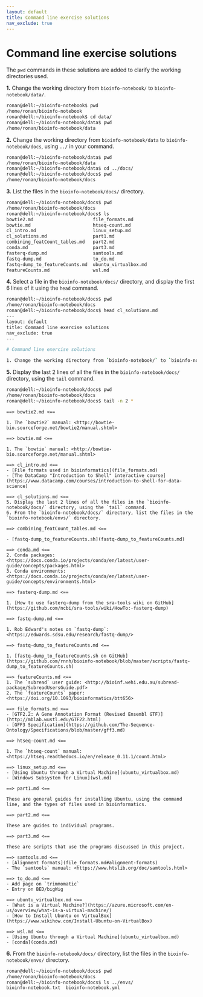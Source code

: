 ```yaml
---
layout: default
title: Command line exercise solutions
nav_exclude: true
---
```


# Command line exercise solutions

The `pwd` commands in these solutions are added to clarify the working directories used.

**1.** Change the working directory from `bioinfo-notebook/` to `bioinfo-notebook/data/`.

```bash
ronan@dell:~/bioinfo-notebook$ pwd
/home/ronan/bioinfo-notebook
ronan@dell:~/bioinfo-notebook$ cd data/
ronan@dell:~/bioinfo-notebook/data$ pwd
/home/ronan/bioinfo-notebook/data
```

**2.** Change the working directory from `bioinfo-notebook/data` to `bioinfo-notebook/docs`, using `../` in your command.

```bash
ronan@dell:~/bioinfo-notebook/data$ pwd
/home/ronan/bioinfo-notebook/data
ronan@dell:~/bioinfo-notebook/data$ cd ../docs/
ronan@dell:~/bioinfo-notebook/docs$ pwd
/home/ronan/bioinfo-notebook/docs
```

**3.** List the files in the `bioinfo-notebook/docs/` directory.

```bash
ronan@dell:~/bioinfo-notebook/docs$ pwd
/home/ronan/bioinfo-notebook/docs
ronan@dell:~/bioinfo-notebook/docs$ ls
bowtie2.md                      file_formats.md
bowtie.md                       htseq-count.md
cl_intro.md                     linux_setup.md
cl_solutions.md                 part1.md
combining_featCount_tables.md   part2.md
conda.md                        part3.md
fasterq-dump.md                 samtools.md
fastq-dump.md                   to_do.md
fastq-dump_to_featureCounts.md  ubuntu_virtualbox.md
featureCounts.md                wsl.md
```

**4.** Select a file in the `bioinfo-notebook/docs/` directory, and display the first 6 lines of it using the `head` command.

```bash
ronan@dell:~/bioinfo-notebook/docs$ pwd
/home/ronan/bioinfo-notebook/docs
ronan@dell:~/bioinfo-notebook/docs$ head cl_solutions.md 
---
layout: default
title: Command line exercise solutions
nav_exclude: true
---

# Command line exercise solutions

1. Change the working directory from `bioinfo-notebook/` to `bioinfo-notebook/data/`.
```

**5.** Display the last 2 lines of all the files in the `bioinfo-notebook/docs/` directory, using the `tail` command.

```bash
ronan@dell:~/bioinfo-notebook/docs$ pwd
/home/ronan/bioinfo-notebook/docs
ronan@dell:~/bioinfo-notebook/docs$ tail -n 2 *
```
```
==> bowtie2.md <==

1. The `bowtie2` manual: <http://bowtie-bio.sourceforge.net/bowtie2/manual.shtml>

==> bowtie.md <==

1. The `bowtie` manual: <http://bowtie-bio.sourceforge.net/manual.shtml>

==> cl_intro.md <==
- [File formats used in bioinformatics](file_formats.md)
- [The DataCamp "Introduction to Shell" interactive course](https://www.datacamp.com/courses/introduction-to-shell-for-data-science)

==> cl_solutions.md <==
5. Display the last 2 lines of all the files in the `bioinfo-notebook/docs/` directory, using the `tail` command.
6. From the `bioinfo-notebook/docs/` directory, list the files in the `bioinfo-notebook/envs/` directory.

==> combining_featCount_tables.md <==

- [fastq-dump_to_featureCounts.sh](fastq-dump_to_featureCounts.md)

==> conda.md <==
2. Conda packages: <https://docs.conda.io/projects/conda/en/latest/user-guide/concepts/packages.html>
3. Conda environments: <https://docs.conda.io/projects/conda/en/latest/user-guide/concepts/environments.html>

==> fasterq-dump.md <==

1. [How to use fasterq-dump from the sra-tools wiki on GitHub](https://github.com/ncbi/sra-tools/wiki/HowTo:-fasterq-dump)

==> fastq-dump.md <==

1. Rob Edward's notes on `fastq-dump`: <https://edwards.sdsu.edu/research/fastq-dump/>

==> fastq-dump_to_featureCounts.md <==

1. [fastq-dump_to_featureCounts.sh on GitHub](https://github.com/rnnh/bioinfo-notebook/blob/master/scripts/fastq-dump_to_featureCounts.sh)

==> featureCounts.md <==
1. The `subread` user guide: <http://bioinf.wehi.edu.au/subread-package/SubreadUsersGuide.pdf>
2. The `featureCounts` paper: <https://doi.org/10.1093/bioinformatics/btt656>

==> file_formats.md <==
- [GTF2.2: A Gene Annotation Format (Revised Ensembl GTF)](http://mblab.wustl.edu/GTF22.html)
- [GFF3 Specification](https://github.com/The-Sequence-Ontology/Specifications/blob/master/gff3.md)

==> htseq-count.md <==

1. The `htseq-count` manual: <https://htseq.readthedocs.io/en/release_0.11.1/count.html>

==> linux_setup.md <==
- [Using Ubuntu through a Virtual Machine](ubuntu_virtualbox.md)
- [Windows Subsystem for Linux](wsl.md)

==> part1.md <==

These are general guides for installing Ubuntu, using the command line, and the types of files used in bioinformatics.

==> part2.md <==

These are guides to individual programs.

==> part3.md <==

These are scripts that use the programs discussed in this project.

==> samtools.md <==
- [Alignment formats](file_formats.md#alignment-formats)
- The `samtools` manual: <https://www.htslib.org/doc/samtools.html>

==> to_do.md <==
- Add page on `trimmomatic`
- Entry on BED/bigWig

==> ubuntu_virtualbox.md <==
- [What is a Virtual Machine?](https://azure.microsoft.com/en-us/overview/what-is-a-virtual-machine/)
- [How to Install Ubuntu on VirtualBox](https://www.wikihow.com/Install-Ubuntu-on-VirtualBox)

==> wsl.md <==
- [Using Ubuntu through a Virtual Machine](ubuntu_virtualbox.md) 
- [conda](conda.md)
```

**6.** From the `bioinfo-notebook/docs/` directory, list the files in the `bioinfo-notebook/envs/` directory.

```bash
ronan@dell:~/bioinfo-notebook/docs$ pwd
/home/ronan/bioinfo-notebook/docs
ronan@dell:~/bioinfo-notebook/docs$ ls ../envs/
bioinfo-notebook.txt  bioinfo-notebook.yml
```
